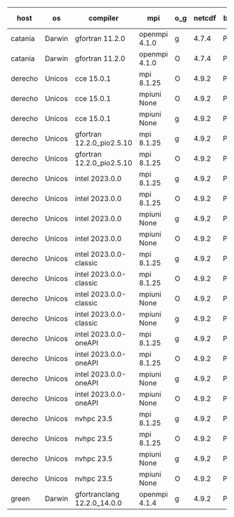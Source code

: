 

| host     | os       | compiler                              | mpi                      | o_g        | netcdf        | build       | u_pass          | u_fail          | s_pass            | s_fail            | e_pass             | e_fail             | nuopc_pass       | nuopc_fail       | artifacts link          |
|----------|----------|---------------------------------------|--------------------------|------------|---------------|-------------|-----------------|-----------------|-------------------|-------------------|--------------------|--------------------|------------------|------------------|-------------------------|
| catania | Darwin | gfortran 11.2.0 | openmpi 4.1.0  | g | 4.7.4  | PASS | 14095 | 3 | 49 | 0 | 81 | 0 | 47 | 0 | <a href="https://github.com/esmf-org/esmf-test-artifacts/tree/46d47b7a63e6c1a8ca662b361c4dd937c72fc4e6/fix_darwin_gfortranclang_openmpi_preload/gfortran/11.2.0/g/openmpi/4.1.0" target="_blank">46d47b7</a> | 
| catania | Darwin | gfortran 11.2.0 | openmpi 4.1.0  | O | 4.7.4  | PASS | 14095 | 3 | 49 | 0 | 81 | 0 | 47 | 0 | <a href="https://github.com/esmf-org/esmf-test-artifacts/tree/8c473e132823eef40f3d020d76e46b2c52242290/fix_darwin_gfortranclang_openmpi_preload/gfortran/11.2.0/O/openmpi/4.1.0" target="_blank">8c473e1</a> | 
| derecho | Unicos | cce 15.0.1 | mpi 8.1.25  | O | 4.9.2  | PASS | None | None | None | None | None | None | None | None | <a href="https://github.com/esmf-org/esmf-test-artifacts/tree/1bae9d6c7fb72e1cec6a898b0ee744159063d6bc/fix_darwin_gfortranclang_openmpi_preload/cce/15.0.1/O/mpi/8.1.25" target="_blank">1bae9d6</a> | 
| derecho | Unicos | cce 15.0.1 | mpiuni None  | O | 4.9.2  | PASS | 12352 | 78 | 8 | 0 | 44 | 0 | None | None | <a href="https://github.com/esmf-org/esmf-test-artifacts/tree/af4ea28c924b802bcab69adb6ca0792ccc227585/fix_darwin_gfortranclang_openmpi_preload/cce/15.0.1/O/mpiuni/None" target="_blank">af4ea28</a> | 
| derecho | Unicos | cce 15.0.1 | mpiuni None  | g | 4.9.2  | PASS | 12354 | 76 | 8 | 0 | 44 | 0 | None | None | <a href="https://github.com/esmf-org/esmf-test-artifacts/tree/5462dc58ecfa8349bf884c4813e6c621296d0a67/fix_darwin_gfortranclang_openmpi_preload/cce/15.0.1/g/mpiuni/None" target="_blank">5462dc5</a> | 
| derecho | Unicos | gfortran 12.2.0_pio2.5.10 | mpi 8.1.25  | g | 4.9.2  | PASS | 14098 | 0 | 49 | 0 | 81 | 0 | 47 | 0 | <a href="https://github.com/esmf-org/esmf-test-artifacts/tree/158466a81bbc879e564ad6ce46fcde270f5c308b/fix_darwin_gfortranclang_openmpi_preload/gfortran/12.2.0_pio2.5.10/g/mpi/8.1.25" target="_blank">158466a</a> | 
| derecho | Unicos | gfortran 12.2.0_pio2.5.10 | mpi 8.1.25  | O | 4.9.2  | PASS | 14098 | 0 | 49 | 0 | 81 | 0 | 47 | 0 | <a href="https://github.com/esmf-org/esmf-test-artifacts/tree/8d66ef22446f58f57c80f22f48a2e2210683ab7a/fix_darwin_gfortranclang_openmpi_preload/gfortran/12.2.0_pio2.5.10/O/mpi/8.1.25" target="_blank">8d66ef2</a> | 
| derecho | Unicos | intel 2023.0.0 | mpi 8.1.25  | g | 4.9.2  | PASS | 14098 | 0 | 49 | 0 | 81 | 0 | 47 | 0 | <a href="https://github.com/esmf-org/esmf-test-artifacts/tree/03f25f0bdc3652170c1aa55dcb53169c3fa8f9b7/fix_darwin_gfortranclang_openmpi_preload/intel/2023.0.0/g/mpi/8.1.25" target="_blank">03f25f0</a> | 
| derecho | Unicos | intel 2023.0.0 | mpi 8.1.25  | O | 4.9.2  | PASS | 14098 | 0 | 49 | 0 | 81 | 0 | 47 | 0 | <a href="https://github.com/esmf-org/esmf-test-artifacts/tree/4acbca1cd114ed6fc0fd73d9357dfea6246d2291/fix_darwin_gfortranclang_openmpi_preload/intel/2023.0.0/O/mpi/8.1.25" target="_blank">4acbca1</a> | 
| derecho | Unicos | intel 2023.0.0 | mpiuni None  | g | 4.9.2  | PASS | 12430 | 0 | 8 | 0 | 44 | 0 | None | None | <a href="https://github.com/esmf-org/esmf-test-artifacts/tree/8dd8d96cc74ccb208a4bcd0266ab5427b18b6378/fix_darwin_gfortranclang_openmpi_preload/intel/2023.0.0/g/mpiuni/None" target="_blank">8dd8d96</a> | 
| derecho | Unicos | intel 2023.0.0 | mpiuni None  | O | 4.9.2  | PASS | 12430 | 0 | 8 | 0 | 44 | 0 | None | None | <a href="https://github.com/esmf-org/esmf-test-artifacts/tree/318edc1c708374eceefe1ff1091a9311e74acbb9/fix_darwin_gfortranclang_openmpi_preload/intel/2023.0.0/O/mpiuni/None" target="_blank">318edc1</a> | 
| derecho | Unicos | intel 2023.0.0-classic | mpi 8.1.25  | g | 4.9.2  | PASS | 14098 | 0 | 49 | 0 | 81 | 0 | 47 | 0 | <a href="https://github.com/esmf-org/esmf-test-artifacts/tree/de22f625da08c2ec21d067f4e8a2c5ffd4344a9c/fix_darwin_gfortranclang_openmpi_preload/intel/2023.0.0-classic/g/mpi/8.1.25" target="_blank">de22f62</a> | 
| derecho | Unicos | intel 2023.0.0-classic | mpi 8.1.25  | O | 4.9.2  | PASS | 14098 | 0 | 49 | 0 | 81 | 0 | 47 | 0 | <a href="https://github.com/esmf-org/esmf-test-artifacts/tree/cef2ff5d176c7396084942a2eef4a0e9cb3f9941/fix_darwin_gfortranclang_openmpi_preload/intel/2023.0.0-classic/O/mpi/8.1.25" target="_blank">cef2ff5</a> | 
| derecho | Unicos | intel 2023.0.0-classic | mpiuni None  | O | 4.9.2  | PASS | 12430 | 0 | 8 | 0 | 44 | 0 | None | None | <a href="https://github.com/esmf-org/esmf-test-artifacts/tree/a80e50a7cc7796615c61352807e496fa0bc95edf/fix_darwin_gfortranclang_openmpi_preload/intel/2023.0.0-classic/O/mpiuni/None" target="_blank">a80e50a</a> | 
| derecho | Unicos | intel 2023.0.0-classic | mpiuni None  | g | 4.9.2  | PASS | 12430 | 0 | 8 | 0 | 44 | 0 | None | None | <a href="https://github.com/esmf-org/esmf-test-artifacts/tree/411847456b639eed5489936384290f7bc2d6359d/fix_darwin_gfortranclang_openmpi_preload/intel/2023.0.0-classic/g/mpiuni/None" target="_blank">4118474</a> | 
| derecho | Unicos | intel 2023.0.0-oneAPI | mpi 8.1.25  | g | 4.9.2  | PASS | 14098 | 0 | 49 | 0 | 81 | 0 | 46 | 1 | <a href="https://github.com/esmf-org/esmf-test-artifacts/tree/907f4dfaa6ed99a6024f81064ffe61097308513c/fix_darwin_gfortranclang_openmpi_preload/intel/2023.0.0-oneAPI/g/mpi/8.1.25" target="_blank">907f4df</a> | 
| derecho | Unicos | intel 2023.0.0-oneAPI | mpi 8.1.25  | O | 4.9.2  | PASS | 14098 | 0 | 48 | 1 | 81 | 0 | 37 | 10 | <a href="https://github.com/esmf-org/esmf-test-artifacts/tree/7782672b392b24f791c57ce6d82ccedfdfca5300/fix_darwin_gfortranclang_openmpi_preload/intel/2023.0.0-oneAPI/O/mpi/8.1.25" target="_blank">7782672</a> | 
| derecho | Unicos | intel 2023.0.0-oneAPI | mpiuni None  | g | 4.9.2  | PASS | 12430 | 0 | 8 | 0 | 44 | 0 | None | None | <a href="https://github.com/esmf-org/esmf-test-artifacts/tree/5c59a8cd0aefc505ca5b8cf59d4a38a5b88017da/fix_darwin_gfortranclang_openmpi_preload/intel/2023.0.0-oneAPI/g/mpiuni/None" target="_blank">5c59a8c</a> | 
| derecho | Unicos | intel 2023.0.0-oneAPI | mpiuni None  | O | 4.9.2  | PASS | 12430 | 0 | 8 | 0 | 44 | 0 | None | None | <a href="https://github.com/esmf-org/esmf-test-artifacts/tree/dd406453c018d5f71bf5cfe20f922e48296e8ac0/fix_darwin_gfortranclang_openmpi_preload/intel/2023.0.0-oneAPI/O/mpiuni/None" target="_blank">dd40645</a> | 
| derecho | Unicos | nvhpc 23.5 | mpi 8.1.25  | g | 4.9.2  | PASS | 14098 | 0 | 49 | 0 | 81 | 0 | 47 | 0 | <a href="https://github.com/esmf-org/esmf-test-artifacts/tree/2c02f1c0b8fe39c16b30c4ed012c8bbfd30c45f4/fix_darwin_gfortranclang_openmpi_preload/nvhpc/23.5/g/mpi/8.1.25" target="_blank">2c02f1c</a> | 
| derecho | Unicos | nvhpc 23.5 | mpi 8.1.25  | O | 4.9.2  | PASS | 14098 | 0 | 49 | 0 | 81 | 0 | 47 | 0 | <a href="https://github.com/esmf-org/esmf-test-artifacts/tree/eb5884d8c1773c7d755daf2d7773c88be52f49f8/fix_darwin_gfortranclang_openmpi_preload/nvhpc/23.5/O/mpi/8.1.25" target="_blank">eb5884d</a> | 
| derecho | Unicos | nvhpc 23.5 | mpiuni None  | g | 4.9.2  | PASS | 12430 | 0 | 8 | 0 | 44 | 0 | None | None | <a href="https://github.com/esmf-org/esmf-test-artifacts/tree/82908e56056eb6feb56cfef32376078e9e3db2be/fix_darwin_gfortranclang_openmpi_preload/nvhpc/23.5/g/mpiuni/None" target="_blank">82908e5</a> | 
| derecho | Unicos | nvhpc 23.5 | mpiuni None  | O | 4.9.2  | PASS | 12362 | 68 | 8 | 0 | 44 | 0 | None | None | <a href="https://github.com/esmf-org/esmf-test-artifacts/tree/ff9fef8ccf3abfaa0a43b0f8519b02dba9455bf3/fix_darwin_gfortranclang_openmpi_preload/nvhpc/23.5/O/mpiuni/None" target="_blank">ff9fef8</a> | 
| green | Darwin | gfortranclang 12.2.0_14.0.0 | openmpi 4.1.4  | g | 4.9.2  | PASS | 14098 | 0 | 49 | 0 | 81 | 0 | 44 | 3 | <a href="https://github.com/esmf-org/esmf-test-artifacts/tree/b8177ab007908e8219df0532a7453e0b17c229d7/fix_darwin_gfortranclang_openmpi_preload/gfortranclang/12.2.0_14.0.0/g/openmpi/4.1.4" target="_blank">b8177ab</a> | 
